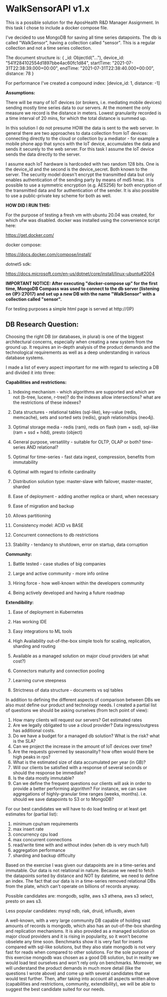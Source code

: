 ﻿# WalkSensorAPI v1.x

This is a possible solution for the AposHealth R&D Manager Assignment.
In this task I chose to include a docker compose file.

I've decided to use MongoDB for saving all time series datapoints.
The db is called "WalkSensor", having a collection called "sensor".
This is a regular collection and not a time series collection.

The document structure is:
{
	_id: ObjectId("..."),
	device_id: "541f284102554d1897bbe4ac60fc1d84",
	startTime: "2021-07-31T22:38:39.000+00:00",
	endTime: "2021-07-31T22:38:40.000+00:00",
	distance: 78
}

For performance I've created a compound index: [device_id: 1, distance: -1] 


__Assumptions:__

There will be many of IoT devices (or brokers, i.e. mediating mobile devices)
sending mostly time series data to our servers. At the moment the only measure we record is
the distance in meters. Lowest granularity recorded is a time interval of 20 mins, for which
the total distance is summed up.

In this solution I do not presume HOW the data is sent to the web server. In general there
are two approaches to data collection from IoT devices: connecting directly to the cloud
or collection by a mediator - for example a mobile phone app that syncs with the IoT device, 
accumulates the data and sends it securely to the web server.
For this task I assume the IoT device sends the data directly to the server.

I assume each IoT hardware is hardcoded with two random 128 bits. One is the device_id
and the second is the device_secret. Both known to the server. The security model
doesn't encrypt the transmitted data but only enables authentication of the sending
party by means of md5 hmac.
It is possible to use a symmetric encryption (e.g. AES256) for both encryption of the
transmitted data and for authentication of the sender. It is also possible to
use a public-private key scheme for both as well.


__HOW DID I RUN THIS:__

For the purpose of testing a fresh vm with ubuntu 20.04 was created, for which ufw was 
disabled. docker was installed using the convenience script here:

https://get.docker.com/

docker compose:

https://docs.docker.com/compose/install/

dotnet5 sdk:

https://docs.microsoft.com/en-us/dotnet/core/install/linux-ubuntu#2004

__IMPORTANT NOTICE: After executing "docker-compose up" for the first time, MongoDB Compass was used
to connect to the db server (listening on {IP}:27017) and set up a new DB with the name 
"WalkSensor" with a collection called "sensor".__

For testing purposes a simple html page is served at http://{IP}


## DB Research Question:

Choosing the right DB (or databases, in plural) is one of the biggest architectural concerns, 
especially when creating a new system from the ground up. It requires an in-depth analysis of 
the product demands and the technological requirements as well as a deep understanding in
various database systems.

I made a list of every aspect important for me with regard to selecting a DB and divided it into three:

__Capabilities and restrictions:__

1. Indexing mechanism - which algorithms are supported and which are not (b-tree, lucene, r-tree)? do
the indexes allow intersections? what are the restrictions of these indexes?

2. Data structures - relational tables (sql-like), key-value (redis, memcache), sets and sorted sets (redis),
graph relationships (neo4j).

3. Optimal storage media - redis (ram), redis on flash (ram + ssd), sql-like (ram + ssd + hdd), presto (object)

4. General purpose, versatility - suitable for OLTP, OLAP or both? time-series AND relational?

5. Optimal for time-series - fast data ingest, compression, benefits from immutability

6. Optimal with regard to infinite cardinality

7. Distribution solution type: master-slave with failover, master-master, sharded

8. Ease of deployment - adding another replica or shard, when necessary

9. Ease of migration and backup

10. Allows partitioning

11. Consistency model: ACID vs BASE

12. Concurrent connections to db restrictions

13. Stability - tendancy to shutdown, error on startup, data corruption 

__Community:__

1. Battle tested - case studies of big companies

2. Large and active community - more info online

3. Hiring force - how well-known within the developers community

4. Being actively developed and having a future roadmap

__Extendibility:__

1. Ease of deployment in Kubernetes

2. Has working IDE

3. Easy integrations to ML tools

4. High Availability out-of-the-box simple tools for scaling, replication, sharding and routing

5. Available as a managed solution on major cloud providers (at what cost?)

6. Connectors maturity and connection pooling

7. Learning curve steepness

8. Strictness of data structure - documents vs sql tables

In addition to defining the different aspects of comparison between DBs we also must define our product and technology needs.
I created a partial list of questions we should be asking ourselves (from tech point of view):
1. How many clients will request our servers? Get estimated rates
2. Are we legally obligated to use a cloud provider? Data ingress/outgress has additional costs.
3. Do we have a budget for a managed db solution? What is the risk? what is the SLA?
4. Can we project the increase in the amount of IoT devices over time?
5. Are the requests governed by seasonality? how often would there be high peaks in rps?
6. What is the estimated size of data accumulated per year (in GB)?
7. Will our clients be satisfied with a response of several seconds or should the response be immediate?
8. Is the data mostly immutable?
9. Can we define the frequent questions our clients will ask in order to provide a better performing algorithm?
For instance, we can save aggregations of highly-granular time ranges (weeks, months). i.e. should we save datapoints to S3 or to MongoDB?

For our best candidates we will have to do load testing or at least get estimates for (partial list):
1. minimum cpu/ram requirements
2. max insert rate
3. concurrency cpu load
4. max concurrent connections
5. read/write time with and without index (when db is very much full)
6. aggregation performance
7. sharding and backup difficulty

Based on the exercise I was given our datapoints are in a time-series and immutable. Our data is not relational in nature.
Because we need to fetch the datapoints sorted by distance and NOT by datetime, we need to define an index.
The fact that our data is in a time-series removed relational DBs from the plate, which can't operate on billions of records anyway.

Possible candidates are: mongodb, sqlite, aws s3 athena, aws s3 select, presto on aws s3.

Less popular candidates: mysql ndb, riak, druid, influxdb, aiven

A well-known, with a very large community DB capable of holding vast amounts of records is mongodb, which also has an out-of-the-box sharding and replication mechanisms.
It is also provided as a managed solution on major cloud providers and it is rising in popularity, so it won't become obselete any time soon.
Benchmarks show it is very fast for inserts compared with sql-like solutions, but they also state mongodb is not very fast for reads when compared to other solutions.
For the sole purpose of this exercise mongodb was chosen as a good DB solution, but in reality we would load test ourselves and won't rely only on benchmarks.
Moreover, we will understand the product demands in much more detail (like the questions I wrote above) and come up with several candidates that we would test further.
Then, after taking into account all aspects written above (capabilities and restrictions, community, extendibility), we will be able to suggest the best candidate suited for our needs.

